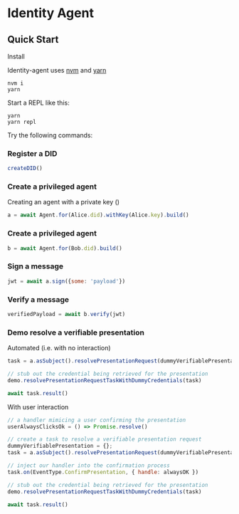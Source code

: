 # Identity Agent

## Quick Start

Install

Identity-agent uses [nvm](https://github.com/nvm-sh/nvm) and [yarn](https://yarnpkg.com/)
```shell
nvm i
yarn
```

Start a REPL like this:

```shell
yarn
yarn repl
```

Try the following commands:

### Register a DID
```js
createDID()
```

### Create a privileged agent
Creating an agent with a private key ()
```js
a = await Agent.for(Alice.did).withKey(Alice.key).build()
```

### Create a privileged agent
```js
b = await Agent.for(Bob.did).build()
```

### Sign a message
```js
jwt = await a.sign({some: 'payload'})
```

### Verify a message
```js
verifiedPayload = await b.verify(jwt)
```

### Demo resolve a verifiable presentation

Automated (i.e. with no interaction)
```js
task = a.asSubject().resolvePresentationRequest(dummyVerifiablePresentation)

// stub out the credential being retrieved for the presentation
demo.resolvePresentationRequestTaskWithDummyCredentials(task)

await task.result()
```


With user interaction

```js
// a handler mimicing a user confirming the presentation 
userAlwaysClicksOk = () => Promise.resolve()

// create a task to resolve a verifiable presentation request
dummyVerifiablePresentation = {};
task = a.asSubject().resolvePresentationRequest(dummyVerifiablePresentation)

// inject our handler into the confirmation process 
task.on(EventType.ConfirmPresentation, { handle: alwaysOK })

// stub out the credential being retrieved for the presentation
demo.resolvePresentationRequestTaskWithDummyCredentials(task)

await task.result()
```
